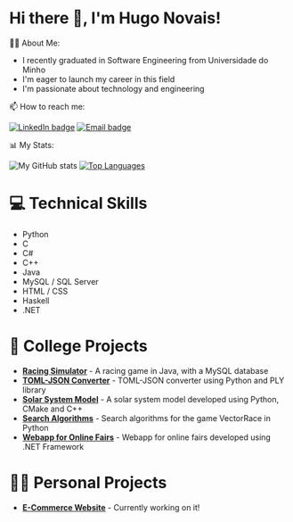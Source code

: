 <h1> Hi there 👋, I'm Hugo Novais! </h1>

🙋‍♂️ About Me:

- I recently graduated in Software Engineering from Universidade do Minho
- I'm eager to launch my career in this field
- I'm passionate about technology and engineering

📫 How to reach me:

[![LinkedIn badge](https://img.shields.io/badge/-HugoNovais-blue?style=for-the-badge&logo=linkedin)](https://www.linkedin.com/in/hugomnfnovais)
[![Email badge](https://img.shields.io/badge/-HugoNovais-c71610?style=for-the-badge&logo=Gmail&logoColor=white)](mailto:hugonovais2002@gmail.com)

📊 My Stats:

![My GitHub stats](https://github-readme-stats.vercel.app/api?username=hnovais&count_private=true&show_icons=true&theme=tokyonight&hide=contribs)
[![Top Languages](https://github-readme-stats.vercel.app/api/top-langs/?username=hnovais&layout=compact&theme=tokyonight)](https://github.com/anuraghazra/github-readme-stats)

# 💻 Technical Skills

- Python 
- C
- C#
- C++
- Java
- MySQL / SQL Server
- HTML / CSS
- Haskell
- .NET

# 🏫 College Projects

- [**Racing Simulator**](https://github.com/HNovais/DSS) - A racing game in Java, with a MySQL database
- [**TOML-JSON Converter**](https://github.com/HNovais/PL) - TOML-JSON converter using Python and PLY library
- [**Solar System Model**](https://github.com/HNovais/CG) - A solar system model developed using Python, CMake and C++
- [**Search Algorithms**](https://github.com/HNovais/IA) - Search algorithms for the game VectorRace in Python
- [**Webapp for Online Fairs**](https://github.com/HNovais/EZFair) - Webapp for online fairs developed using .NET Framework

# 👨‍💻 Personal Projects

- [**E-Commerce Website**](https://github.com/HNovais/Unnamed-Project) - Currently working on it!


